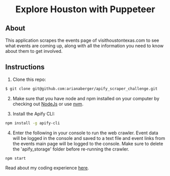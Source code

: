 <h1 align="center">Explore Houston with Puppeteer</h1>

<h2>About</h3>
This application scrapes the events page of visithoustontexas.com to see what events are coming up, along with all the information you need to know about them to get involved.

<h2>Instructions</h3>

1. Clone this repo:

```bash
$ git clone git@github.com:arianaberger/apify_scraper_challenge.git
```

2. Make sure that you have node and npm installed on your computer by checking out <a href='https://nodejs.org/en/download/'>NodeJs</a> or use <a href='https://github.com/nvm-sh/nvm'>nvm</a>.

3. Install the Apify CLI:

```bash
npm install -g apify-cli
```

4. Enter the following in your console to run the web crawler. Event data will be logged in the console and saved to a text file and event links from the events main page will be logged to the console. Make sure to delete the 'apify_storage' folder before re-running the crawler.

```bash
npm start
```

Read about my coding experience <a href='https://thebergermeister.wordpress.com/2019/08/05/code-challenge-web-crawler/'>here</a>.
